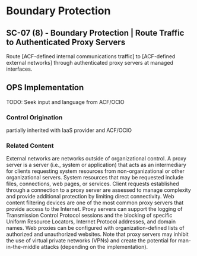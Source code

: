 # Boundary Protection
## SC-07 (8) - Boundary Protection | Route Traffic to Authenticated Proxy Servers

Route [ACF-defined internal communications traffic] to [ACF-defined external networks] through authenticated proxy servers at managed interfaces.

## OPS Implementation

TODO: Seek input and language from ACF/OCIO

### Control Origination

partially inherited with IaaS provider and ACF/OCIO

### Related Content

External networks are networks outside of organizational control. A proxy server is a server (i.e., system or application) that acts as an intermediary for clients requesting system resources from non-organizational or other organizational servers. System resources that may be requested include files, connections, web pages, or services. Client requests established through a connection to a proxy server are assessed to manage complexity and provide additional protection by limiting direct connectivity. Web content filtering devices are one of the most common proxy servers that provide access to the Internet. Proxy servers can support the logging of Transmission Control Protocol sessions and the blocking of specific Uniform Resource Locators, Internet Protocol addresses, and domain names. Web proxies can be configured with organization-defined lists of authorized and unauthorized websites. Note that proxy servers may inhibit the use of virtual private networks (VPNs) and create the potential for man-in-the-middle attacks (depending on the implementation).
